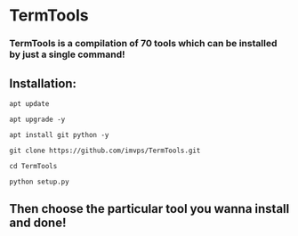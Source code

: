 # TermTools
### TermTools is a compilation of 70 tools which can be installed by just a single command!

## Installation:
```
apt update
```
```
apt upgrade -y
```
```
apt install git python -y
```
```
git clone https://github.com/imvps/TermTools.git
```
```
cd TermTools
```
```
python setup.py
```
## Then choose the particular tool you wanna install and done!
